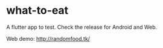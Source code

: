 # what-to-eat

A flutter app to test. Check the release for Android and Web.

Web demo: http://randomfood.tk/

